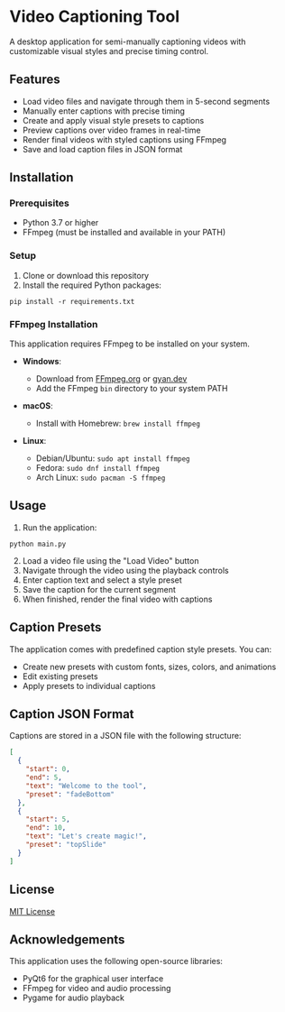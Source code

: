 # Video Captioning Tool

A desktop application for semi-manually captioning videos with customizable visual styles and precise timing control.

## Features

- Load video files and navigate through them in 5-second segments
- Manually enter captions with precise timing
- Create and apply visual style presets to captions
- Preview captions over video frames in real-time
- Render final videos with styled captions using FFmpeg
- Save and load caption files in JSON format

## Installation

### Prerequisites

- Python 3.7 or higher
- FFmpeg (must be installed and available in your PATH)

### Setup

1. Clone or download this repository
2. Install the required Python packages:

```
pip install -r requirements.txt
```

### FFmpeg Installation

This application requires FFmpeg to be installed on your system.

- **Windows**: 
  - Download from [FFmpeg.org](https://ffmpeg.org/download.html) or [gyan.dev](https://www.gyan.dev/ffmpeg/builds/)
  - Add the FFmpeg `bin` directory to your system PATH

- **macOS**:
  - Install with Homebrew: `brew install ffmpeg`

- **Linux**:
  - Debian/Ubuntu: `sudo apt install ffmpeg`
  - Fedora: `sudo dnf install ffmpeg`
  - Arch Linux: `sudo pacman -S ffmpeg`

## Usage

1. Run the application:

```
python main.py
```

2. Load a video file using the "Load Video" button
3. Navigate through the video using the playback controls
4. Enter caption text and select a style preset
5. Save the caption for the current segment
6. When finished, render the final video with captions

## Caption Presets

The application comes with predefined caption style presets. You can:

- Create new presets with custom fonts, sizes, colors, and animations
- Edit existing presets
- Apply presets to individual captions

## Caption JSON Format

Captions are stored in a JSON file with the following structure:

```json
[
  {
    "start": 0,
    "end": 5,
    "text": "Welcome to the tool",
    "preset": "fadeBottom"
  },
  {
    "start": 5,
    "end": 10,
    "text": "Let's create magic!",
    "preset": "topSlide"
  }
]
```

## License

[MIT License](LICENSE)

## Acknowledgements

This application uses the following open-source libraries:

- PyQt6 for the graphical user interface
- FFmpeg for video and audio processing
- Pygame for audio playback 